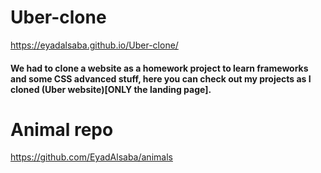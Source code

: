 # Uber-clone
https://eyadalsaba.github.io/Uber-clone/
#### We had to clone a website as a homework project to learn frameworks and some CSS advanced stuff, here you can check out my projects as I cloned (Uber website)[ONLY the landing page]. 
# Animal repo
https://github.com/EyadAlsaba/animals
